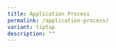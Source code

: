 ```yaml
---
title: Application Process
permalink: /application-process/
variant: tiptap
description: ""
---
```

